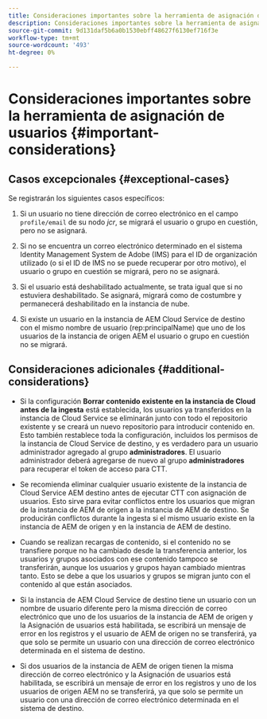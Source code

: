 ```yaml
---
title: Consideraciones importantes sobre la herramienta de asignación de usuarios
description: Consideraciones importantes sobre la herramienta de asignación de usuarios
source-git-commit: 9d131daf5b6a0b1530ebff48627f6130ef716f3e
workflow-type: tm+mt
source-wordcount: '493'
ht-degree: 0%

---
```



# Consideraciones importantes sobre la herramienta de asignación de usuarios {#important-considerations}


## Casos excepcionales {#exceptional-cases}

Se registrarán los siguientes casos específicos:

1. Si un usuario no tiene dirección de correo electrónico en el campo `profile/email` de su nodo *jcr*, se migrará el usuario o grupo en cuestión, pero no se asignará.

1. Si no se encuentra un correo electrónico determinado en el sistema Identity Management System de Adobe (IMS) para el ID de organización utilizado (o si el ID de IMS no se puede recuperar por otro motivo), el usuario o grupo en cuestión se migrará, pero no se asignará.

1. Si el usuario está deshabilitado actualmente, se trata igual que si no estuviera deshabilitado. Se asignará, migrará como de costumbre y permanecerá deshabilitado en la instancia de nube.

1. Si existe un usuario en la instancia de AEM Cloud Service de destino con el mismo nombre de usuario (rep:principalName) que uno de los usuarios de la instancia de origen AEM el usuario o grupo en cuestión no se migrará.

## Consideraciones adicionales {#additional-considerations}

* Si la configuración **Borrar contenido existente en la instancia de Cloud antes de la ingesta** está establecida, los usuarios ya transferidos en la instancia de Cloud Service se eliminarán junto con todo el repositorio existente y se creará un nuevo repositorio para introducir contenido en. Esto también restablece toda la configuración, incluidos los permisos de la instancia de Cloud Service de destino, y es verdadero para un usuario administrador agregado al grupo **administradores**. El usuario administrador deberá agregarse de nuevo al grupo **administradores** para recuperar el token de acceso para CTT.

* Se recomienda eliminar cualquier usuario existente de la instancia de Cloud Service AEM destino antes de ejecutar CTT con asignación de usuarios. Esto sirve para evitar conflictos entre los usuarios que migran de la instancia de AEM de origen a la instancia de AEM de destino. Se producirán conflictos durante la ingesta si el mismo usuario existe en la instancia de AEM de origen y en la instancia de AEM de destino.

* Cuando se realizan recargas de contenido, si el contenido no se transfiere porque no ha cambiado desde la transferencia anterior, los usuarios y grupos asociados con ese contenido tampoco se transferirán, aunque los usuarios y grupos hayan cambiado mientras tanto. Esto se debe a que los usuarios y grupos se migran junto con el contenido al que están asociados.

* Si la instancia de AEM Cloud Service de destino tiene un usuario con un nombre de usuario diferente pero la misma dirección de correo electrónico que uno de los usuarios de la instancia de AEM de origen y la Asignación de usuarios está habilitada, se escribirá un mensaje de error en los registros y el usuario de AEM de origen no se transferirá, ya que solo se permite un usuario con una dirección de correo electrónico determinada en el sistema de destino.

* Si dos usuarios de la instancia de AEM de origen tienen la misma dirección de correo electrónico y la Asignación de usuarios está habilitada, se escribirá un mensaje de error en los registros y uno de los usuarios de origen AEM no se transferirá, ya que solo se permite un usuario con una dirección de correo electrónico determinada en el sistema de destino.